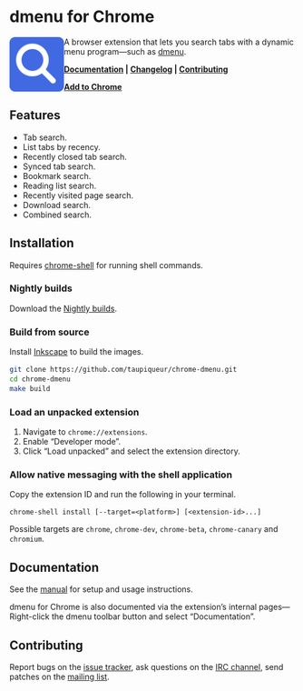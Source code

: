 # dmenu for Chrome

<img src="assets/dmenu-logo.svg" alt="" width="96" height="96" align="left">

A browser extension that lets you search tabs with a dynamic menu program—such as [dmenu].

[dmenu]: https://tools.suckless.org/dmenu/

**[Documentation] | [Changelog] | [Contributing]**

**[Add to Chrome]**

[Documentation]: docs/manual.md
[Changelog]: CHANGELOG.md
[Contributing]: CONTRIBUTING.md
[Add to Chrome]: #installation

## Features

- Tab search.
- List tabs by recency.
- Recently closed tab search.
- Synced tab search.
- Bookmark search.
- Reading list search.
- Recently visited page search.
- Download search.
- Combined search.

## Installation

Requires [chrome-shell] for running shell commands.

[chrome-shell]: https://github.com/taupiqueur/chrome-shell

### Nightly builds

Download the [Nightly builds].

[Nightly builds]: https://github.com/taupiqueur/chrome-dmenu/releases/nightly

### Build from source

Install [Inkscape] to build the images.

[Inkscape]: https://inkscape.org

``` sh
git clone https://github.com/taupiqueur/chrome-dmenu.git
cd chrome-dmenu
make build
```

### Load an unpacked extension

1. Navigate to `chrome://extensions`.
2. Enable “Developer mode”.
3. Click “Load unpacked” and select the extension directory.

### Allow native messaging with the shell application

Copy the extension ID and run the following in your terminal.

```
chrome-shell install [--target=<platform>] [<extension-id>...]
```

Possible targets are `chrome`, `chrome-dev`, `chrome-beta`, `chrome-canary` and `chromium`.

## Documentation

See the [manual] for setup and usage instructions.

[Manual]: docs/manual.md

dmenu for Chrome is also documented via the extension’s internal pages—Right-click the dmenu toolbar button
and select “Documentation”.

## Contributing

Report bugs on the [issue tracker],
ask questions on the [IRC channel],
send patches on the [mailing list].

[Issue tracker]: https://github.com/taupiqueur/chrome-dmenu/issues
[IRC channel]: https://web.libera.chat/gamja/#taupiqueur
[Mailing list]: https://github.com/taupiqueur/chrome-dmenu/pulls
